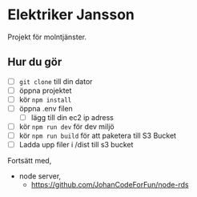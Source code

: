 # Elektriker Jansson

Projekt för molntjänster.

## Hur du gör
- [ ] `git clone` till din dator
- [ ] öppna projektet
- [ ] kör `npm install`
- [ ] öppna .env filen
  - [ ] lägg till din ec2 ip adress
- [ ] kör `npm run dev` för dev miljö
- [ ] kör `npm run build` för att paketera till S3 Bucket
- [ ] Ladda upp filer i /dist till s3 bucket

Fortsätt med,
- node server,
  - https://github.com/JohanCodeForFun/node-rds
